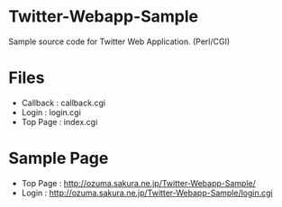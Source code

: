# Twitter-Webapp-Sample

Sample source code for Twitter Web Application. (Perl/CGI)

# Files

* Callback : callback.cgi
* Login : login.cgi
* Top Page : index.cgi

# Sample Page

* Top Page : <http://ozuma.sakura.ne.jp/Twitter-Webapp-Sample/>
* Login : <http://ozuma.sakura.ne.jp/Twitter-Webapp-Sample/login.cgi>
